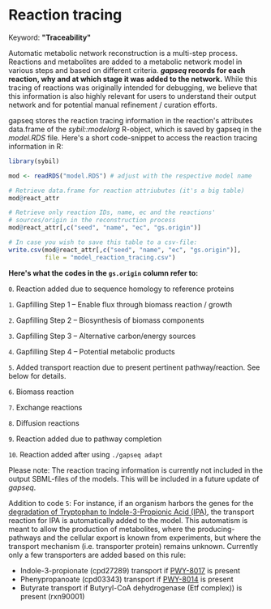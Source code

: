 # Reaction tracing

Keyword: **"Traceability"**

Automatic metabolic network reconstruction is a multi-step process. Reactions and metabolites are added to a metabolic network model in various steps and based on different criteria. ***gapseq* records for each reaction, why and at which stage it was added to the network.** While this tracing of reactions was originally intended for debugging, we believe that this information is also highly relevant for users to understand their output network and for potential manual refinement / curation efforts. 

gapseq stores the reaction tracing information in the reaction's attributes data.frame of the *sybil::modelorg* R-object, which is saved by gapseq in the *model.RDS* file. Here's a short code-snippet to access the reaction tracing information in R:

```R
library(sybil)

mod <- readRDS("model.RDS") # adjust with the respective model name

# Retrieve data.frame for reaction attriubutes (it's a big table)
mod@react_attr

# Retrieve only reaction IDs, name, ec and the reactions'  
# sources/origin in the reconstruction process
mod@react_attr[,c("seed", "name", "ec", "gs.origin")]

# In case you wish to save this table to a csv-file:
write.csv(mod@react_attr[,c("seed", "name", "ec", "gs.origin")],
          file = "model_reaction_tracing.csv")
```



**Here's what the codes in the `gs.origin` column refer to:**


`0`. Reaction added due to sequence homology to reference proteins

`1`. Gapfilling Step 1 – Enable flux through biomass reaction / growth

`2`. Gapfilling Step 2 – Biosynthesis of biomass components

`3`. Gapfilling Step 3 – Alternative carbon/energy sources

`4`. Gapfilling Step 4 – Potential metabolic products

`5`. Added transport reaction due to present pertinent pathway/reaction. See below for details.

`6`. Biomass reaction

`7`. Exchange reactions

`8`. Diffusion reactions

`9`. Reaction added due to pathway completion 

`10`. Reaction added after using `./gapseq adapt`



Please note: The reaction tracing information is currently not included in the output SBML-files of the models. This will be included in a future update of *gapseq*.

Addition to code `5`: For instance, if an organism harbors the genes for the [degradation of Tryptophan to Indole-3-Propionic Acid (IPA)](https://metacyc.org/META/NEW-IMAGE?type=PATHWAY&object=PWY-8017), the transport reaction for IPA is automatically added to the model. This automatism is meant to allow the production of metabolites, where the producing-pathways and the cellular export is known from experiments, but where the transport mechanism (i.e. transporter protein) remains unknown. Currently only a few transporters are added based on this rule:

- Indole-3-propionate (cpd27289) transport if [PWY-8017](https://metacyc.org/META/NEW-IMAGE?type=PATHWAY&object=PWY-8017) is present
- Phenypropanoate (cpd03343) transport if [PWY-8014](https://metacyc.org/META/NEW-IMAGE?type=PATHWAY&object=PWY-8014) is present
- Butyrate transport if Butyryl-CoA dehydrogenase (Etf complex)) is present (rxn90001)
